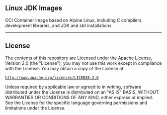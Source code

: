 Linux JDK Images
-------------

OCI Container image based on Alpine Linux, including C compilers, development libraries, and JDK and sbt installations.

__________________________________

License
-------
The contents of this repository are Licensed under the Apache License, Version 2.0 (the "License"); you
may not use this work except in compliance with the License. You may obtain a copy of the License at

 [`http://www.apache.org/licenses/LICENSE-2.0`][1]

Unless required by applicable law or agreed to in writing, software distributed under the License is distributed
on an "AS IS" BASIS, WITHOUT WARRANTIES OR CONDITIONS OF ANY KIND, either express or implied. See the License for
the specific language governing permissions and limitations under the License.


[1]: http://www.apache.org/licenses/LICENSE-2.0
